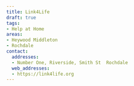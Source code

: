```yaml
---
title: Link4Life
draft: true
tags:
- Help at Home
areas:
- Heywood Middleton
- Rochdale
contact:
  addresses:
  - Number One, Riverside, Smith St  Rochdale
  web_addresses:
  - https://link4life.org
---
```


